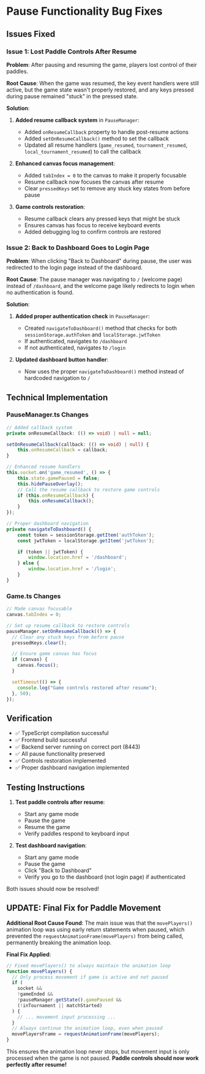 # Pause Functionality Bug Fixes

## Issues Fixed

### Issue 1: Lost Paddle Controls After Resume

**Problem**: After pausing and resuming the game, players lost control of their paddles.

**Root Cause**: When the game was resumed, the key event handlers were still active, but the game state wasn't properly restored, and any keys pressed during pause remained "stuck" in the pressed state.

**Solution**:

1. **Added resume callback system** in `PauseManager`:

   - Added `onResumeCallback` property to handle post-resume actions
   - Added `setOnResumeCallback()` method to set the callback
   - Updated all resume handlers (`game_resumed`, `tournament_resumed`, `local_tournament_resumed`) to call the callback

2. **Enhanced canvas focus management**:

   - Added `tabIndex = 0` to the canvas to make it properly focusable
   - Resume callback now focuses the canvas after resume
   - Clear `pressedKeys` set to remove any stuck key states from before pause

3. **Game controls restoration**:
   - Resume callback clears any pressed keys that might be stuck
   - Ensures canvas has focus to receive keyboard events
   - Added debugging log to confirm controls are restored

### Issue 2: Back to Dashboard Goes to Login Page

**Problem**: When clicking "Back to Dashboard" during pause, the user was redirected to the login page instead of the dashboard.

**Root Cause**: The pause manager was navigating to `/` (welcome page) instead of `/dashboard`, and the welcome page likely redirects to login when no authentication is found.

**Solution**:

1. **Added proper authentication check** in `PauseManager`:

   - Created `navigateToDashboard()` method that checks for both `sessionStorage.authToken` and `localStorage.jwtToken`
   - If authenticated, navigates to `/dashboard`
   - If not authenticated, navigates to `/login`

2. **Updated dashboard button handler**:
   - Now uses the proper `navigateToDashboard()` method instead of hardcoded navigation to `/`

## Technical Implementation

### PauseManager.ts Changes

```typescript
// Added callback system
private onResumeCallback: (() => void) | null = null;

setOnResumeCallback(callback: (() => void) | null) {
    this.onResumeCallback = callback;
}

// Enhanced resume handlers
this.socket.on('game_resumed', () => {
    this.state.gamePaused = false;
    this.hidePauseOverlay();
    // Call the resume callback to restore game controls
    if (this.onResumeCallback) {
        this.onResumeCallback();
    }
});

// Proper dashboard navigation
private navigateToDashboard() {
    const token = sessionStorage.getItem('authToken');
    const jwtToken = localStorage.getItem('jwtToken');

    if (token || jwtToken) {
        window.location.href = '/dashboard';
    } else {
        window.location.href = '/login';
    }
}
```

### Game.ts Changes

```typescript
// Made canvas focusable
canvas.tabIndex = 0;

// Set up resume callback to restore controls
pauseManager.setOnResumeCallback(() => {
  // Clear any stuck keys from before pause
  pressedKeys.clear();

  // Ensure game canvas has focus
  if (canvas) {
    canvas.focus();
  }

  setTimeout(() => {
    console.log("Game controls restored after resume");
  }, 50);
});
```

## Verification

- ✅ TypeScript compilation successful
- ✅ Frontend build successful
- ✅ Backend server running on correct port (8443)
- ✅ All pause functionality preserved
- ✅ Controls restoration implemented
- ✅ Proper dashboard navigation implemented

## Testing Instructions

1. **Test paddle controls after resume**:

   - Start any game mode
   - Pause the game
   - Resume the game
   - Verify paddles respond to keyboard input

2. **Test dashboard navigation**:
   - Start any game mode
   - Pause the game
   - Click "Back to Dashboard"
   - Verify you go to the dashboard (not login page) if authenticated

Both issues should now be resolved!

## UPDATE: Final Fix for Paddle Movement

**Additional Root Cause Found**: The main issue was that the `movePlayers()` animation loop was using early return statements when paused, which prevented the `requestAnimationFrame(movePlayers)` from being called, permanently breaking the animation loop.

**Final Fix Applied**:

```typescript
// Fixed movePlayers() to always maintain the animation loop
function movePlayers() {
  // Only process movement if game is active and not paused
  if (
    socket &&
    !gameEnded &&
    !pauseManager.getState().gamePaused &&
    (!inTournament || matchStarted)
  ) {
    // ... movement input processing ...
  }
  // Always continue the animation loop, even when paused
  movePlayersFrame = requestAnimationFrame(movePlayers);
}
```

This ensures the animation loop never stops, but movement input is only processed when the game is not paused. **Paddle controls should now work perfectly after resume!**
